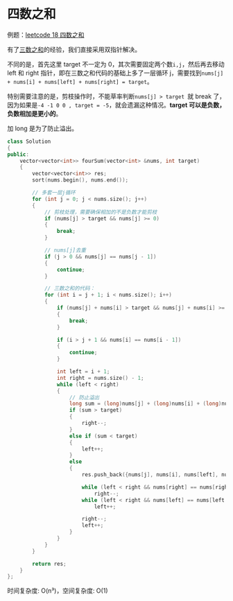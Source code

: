 # 四数之和

例题：[leetcode 18 四数之和](https://leetcode.cn/problems/4sum/description/)

有了[三数之和](../三数之和/)的经验，我们直接采用双指针解决。

不同的是，首先这里 target 不一定为 0，其次需要固定两个数`i,j`，然后再去移动 left 和 right 指针，即在三数之和代码的基础上多了一层循环 j，需要找到`nums[j] + nums[i] + nums[left] + nums[right] = target`。

特别需要注意的是，剪枝操作时，不能草率判断`nums[j] > target `就 break 了，因为如果是`-4 -1 0 0 , target = -5`，就会遗漏这种情况。**target 可以是负数，负数相加是更小的**。

加 long 是为了防止溢出。

```cpp
class Solution
{
public:
    vector<vector<int>> fourSum(vector<int> &nums, int target)
    {
        vector<vector<int>> res;
        sort(nums.begin(), nums.end());

        // 多套一层j循环
        for (int j = 0; j < nums.size(); j++)
        {
            // 剪枝处理，需要确保相加的不是负数才能剪枝
            if (nums[j] > target && nums[j] >= 0)
            {
                break;
            }

            // nums[j]去重
            if (j > 0 && nums[j] == nums[j - 1])
            {
                continue;
            }

            // 三数之和的代码：
            for (int i = j + 1; i < nums.size(); i++)
            {
                if (nums[j] + nums[i] > target && nums[j] + nums[i] >= 0)
                {
                    break;
                }

                if (i > j + 1 && nums[i] == nums[i - 1])
                {
                    continue;
                }

                int left = i + 1;
                int right = nums.size() - 1;
                while (left < right)
                {
                    // 防止溢出
                    long sum = (long)nums[j] + (long)nums[i] + (long)nums[left] + (long)nums[right];
                    if (sum > target)
                    {
                        right--;
                    }
                    else if (sum < target)
                    {
                        left++;
                    }
                    else
                    {
                        res.push_back({nums[j], nums[i], nums[left], nums[right]});

                        while (left < right && nums[right] == nums[right - 1])
                            right--;
                        while (left < right && nums[left] == nums[left + 1])
                            left++;

                        right--;
                        left++;
                    }
                }
            }
        }

        return res;
    }
};
```

时间复杂度: O(n³)，空间复杂度: O(1)
